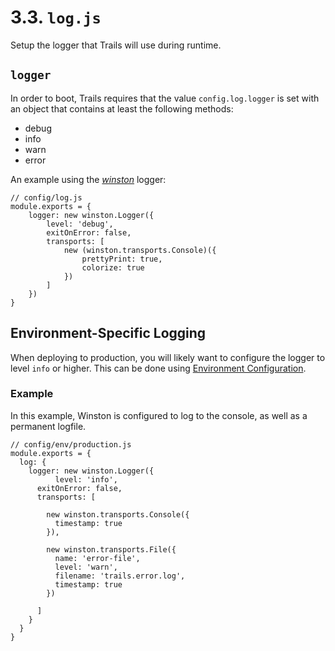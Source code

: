 # 3.3. `log.js`

Setup the logger that Trails will use during runtime.

## `logger`

In order to boot, Trails requires that the value `config.log.logger` is set with an object that contains at least the following methods:

- debug
- info
- warn
- error

An example using the [*winston*](https://github.com/winstonjs/winston) logger:

```es6
// config/log.js
module.exports = {
	logger: new winston.Logger({
		level: 'debug',
		exitOnError: false,
		transports: [
			new (winston.transports.Console)({
				prettyPrint: true,
				colorize: true
			})
		]
	})
}
```

## Environment-Specific Logging

When deploying to production, you will likely want to configure the logger to level `info` or higher. This can be done using [Environment Configuration](https://github.com/trailsjs/doc/blob/master/en/config/README.md#environment).

### Example

In this example, Winston is configured to log to the console, as well as a permanent logfile.

```es6
// config/env/production.js
module.exports = {
  log: {
    logger: new winston.Logger({
		  level: 'info',
      exitOnError: false,
      transports: [

        new winston.transports.Console({
          timestamp: true
        }),

        new winston.transports.File({
          name: 'error-file',
          level: 'warn',
          filename: 'trails.error.log',
          timestamp: true
        })

      ]
    }
  }
}
```
